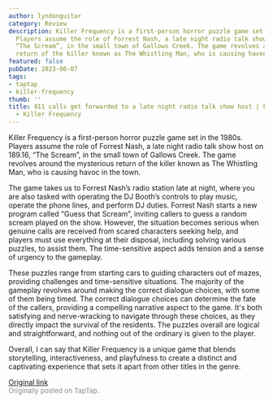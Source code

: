 ```yaml
---
author: lyndonguitar
category: Review
description: Killer Frequency is a first-person horror puzzle game set in the 1980s.
  Players assume the role of Forrest Nash, a late night radio talk show host on 189.16,
  “The Scream”, in the small town of Gallows Creek. The game revolves around the mysterious
  return of the killer known as The Whistling Man, who is causing havoc in the town.
featured: false
pubDate: 2023-06-07
tags:
- taptap
- killer-frequency
thumb: ''
title: 911 calls get forwarded to a late night radio talk show host | First Impressions
  - Killer Frequency
---
```


Killer Frequency is a first-person horror puzzle game set in the 1980s. Players assume the role of Forrest Nash, a late night radio talk show host on 189.16, “The Scream”, in the small town of Gallows Creek. The game revolves around the mysterious return of the killer known as The Whistling Man, who is causing havoc in the town.

The game takes us to Forrest Nash’s radio station late at night, where you are also tasked with operating the DJ Booth’s controls to play music, operate the phone lines, and perform DJ duties. Forrest Nash starts a new program called “Guess that Scream”, inviting callers to guess a random scream played on the show. However, the situation becomes serious when genuine calls are received from scared characters seeking help, and players must use everything at their disposal, including solving various puzzles, to assist them. The time-sensitive aspect adds tension and a sense of urgency to the gameplay.

These puzzles range from starting cars to guiding characters out of mazes, providing challenges and time-sensitive situations. The majority of the gameplay revolves around making the correct dialogue choices, with some of them being timed. The correct dialogue choices can determine the fate of the callers, providing a compelling narrative aspect to the game. It's both satisfying and nerve-wracking to navigate through these choices, as they directly impact the survival of the residents. The puzzles overall are logical and straightforward, and nothing out of the ordinary is given to the player.

Overall, I can say that Killer Frequency is a unique game that blends storytelling, interactiveness, and playfulness to create a distinct and captivating experience that sets it apart from other titles in the genre.

[Original link](https://www.taptap.io/post/5779405)<br><span style="font-size: 0.95em; color: #888;">Originally posted on TapTap.</span>